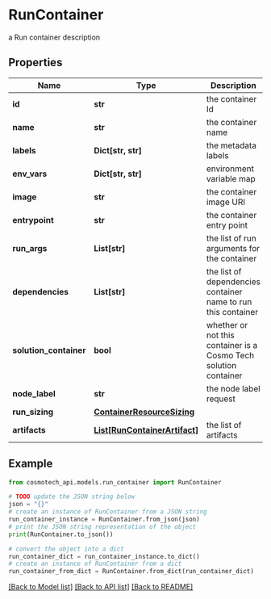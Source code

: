 # RunContainer

a Run container description

## Properties

Name | Type | Description | Notes
------------ | ------------- | ------------- | -------------
**id** | **str** | the container Id | [optional] [readonly] 
**name** | **str** | the container name | 
**labels** | **Dict[str, str]** | the metadata labels | [optional] 
**env_vars** | **Dict[str, str]** | environment variable map | [optional] 
**image** | **str** | the container image URI | 
**entrypoint** | **str** | the container entry point | [optional] 
**run_args** | **List[str]** | the list of run arguments for the container | [optional] 
**dependencies** | **List[str]** | the list of dependencies container name to run this container | [optional] 
**solution_container** | **bool** | whether or not this container is a Cosmo Tech solution container | [optional] [readonly] 
**node_label** | **str** | the node label request | [optional] 
**run_sizing** | [**ContainerResourceSizing**](ContainerResourceSizing.md) |  | [optional] 
**artifacts** | [**List[RunContainerArtifact]**](RunContainerArtifact.md) | the list of artifacts | [optional] 

## Example

```python
from cosmotech_api.models.run_container import RunContainer

# TODO update the JSON string below
json = "{}"
# create an instance of RunContainer from a JSON string
run_container_instance = RunContainer.from_json(json)
# print the JSON string representation of the object
print(RunContainer.to_json())

# convert the object into a dict
run_container_dict = run_container_instance.to_dict()
# create an instance of RunContainer from a dict
run_container_from_dict = RunContainer.from_dict(run_container_dict)
```
[[Back to Model list]](../README.md#documentation-for-models) [[Back to API list]](../README.md#documentation-for-api-endpoints) [[Back to README]](../README.md)


